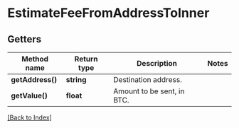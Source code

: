 # EstimateFeeFromAddressToInner

## Getters

Method name | Return type | Description | Notes
------------ | ------------- | ------------- | -------------
**getAddress()** | **string** | Destination address. |
**getValue()** | **float** | Amount to be sent, in BTC. |

[[Back to Index]](../index.md)
